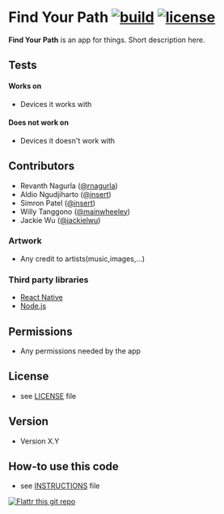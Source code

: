 Find Your Path
[![build](https://img.shields.io/badge/build-incomplete-orange.svg)]()
[![license](https://img.shields.io/badge/license-add-blue.svg)](https://github.com/mainwheeley/find-your-path)
======
**Find Your Path** is an app for things. Short description here.

<!-- #### Screenshot
![Screenshot Android](http://url/screenshot-appname-android.png "screenshot Android")

![Screenshot iOS](http://url/screenshot-appname-ios.png "screenshot iOS")

#### App Stores
[![Get it on Google Play](https://raw.github.com/repat/README-template/master/googleplay.png)](https://play.google.com/store/apps/details?id=com.package.path)

[![Download on the AppStore](https://raw.github.com/repat/README-template/master/appstore.png)](https://itunes.apple.com/app/id123456)

#### QR Market Links
![QR-Code Android](http://url/qrcode-appname-android.png)

![QR-Code iOS](http://url/qrcode-appname-ios.png)-->

## Tests
#### Works on
* Devices it works with

#### Does not work on
* Devices it doesn't work with

## Contributors
* Revanth Nagurla ([@rnagurla](https://github.com/rnagurla))
* Aldio Ngudjiharto ([@insert](https://github.com/))
* Simron Patel ([@insert](https://github.com/))
* Willy Tanggono ([@mainwheeley](https://github.com/mainwheeley))
* Jackie Wu ([@jackielwu](https://github.com/jackielwu))
### Artwork
* Any credit to artists(music,images,...)

### Third party libraries
* [React Native](https://facebook.github.io/react-native/)
* [Node.js](https://nodejs.org/en/)

## Permissions
* Any permissions needed by the app

## License 
* see [LICENSE](https://github.com/username/appname/blob/master/LICENSE.md) file

## Version 
* Version X.Y

## How-to use this code
* see [INSTRUCTIONS](https://github.com/username/appname/blob/master/INSTRUCTIONS.md) file


[![Flattr this git repo](http://api.flattr.com/button/flattr-badge-large.png)](https://flattr.com/submit/auto?user_id=username&url=https://github.com/username/appname&title=appname&language=&tags=github&category=software) 
